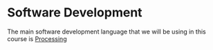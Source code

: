# Software Development


The main software development language that we will be using in this course is [Processing](http://www.processing.org/)